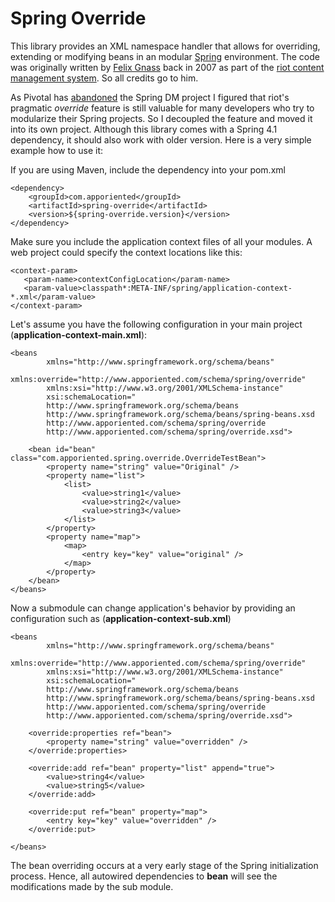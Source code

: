 Spring Override
===============

This library provides an XML namespace handler that allows for overriding, extending or modifying beans in an modular [Spring](http://projects.spring.io/spring-framework/) environment.
The code was originally written by [Felix Gnass](https://github.com/fgnass) back in 2007 as part of the [riot content management system](https://github.com/riotfamily/riot). So all credits go to him.

As Pivotal has [abandoned](https://eclipse.org/gemini/) the Spring DM project I figured that riot's pragmatic *override* feature is still valuable for many developers who try to modularize their Spring projects. So I decoupled the feature and moved it into its own project. Although this library comes with a Spring 4.1 dependency, it should also work with older version.
Here is a very simple example how to use it:

If you are using Maven, include the dependency into your pom.xml

    <dependency>
        <groupId>com.apporiented</groupId>
        <artifactId>spring-override</artifactId>
        <version>${spring-override.version}</version>
    </dependency>

Make sure you include the application context files of all your modules. A web project could specify the context locations like this:

    <context-param>
       <param-name>contextConfigLocation</param-name>
       <param-value>classpath*:META-INF/spring/application-context-*.xml</param-value>
    </context-param>

Let's assume you have the following configuration in your main project
(**application-context-main.xml**):

    <beans
            xmlns="http://www.springframework.org/schema/beans"
            xmlns:override="http://www.apporiented.com/schema/spring/override"
            xmlns:xsi="http://www.w3.org/2001/XMLSchema-instance"
            xsi:schemaLocation="
            http://www.springframework.org/schema/beans
            http://www.springframework.org/schema/beans/spring-beans.xsd
            http://www.apporiented.com/schema/spring/override
            http://www.apporiented.com/schema/spring/override.xsd">
            
        <bean id="bean" class="com.apporiented.spring.override.OverrideTestBean">
            <property name="string" value="Original" />
            <property name="list">
                <list>
                    <value>string1</value>
                    <value>string2</value>
                    <value>string3</value>
                </list>
            </property>
            <property name="map">
                <map>
                    <entry key="key" value="original" />
                </map>
            </property>
        </bean>
    </beans>
     
Now a submodule can change application's behavior by providing an configuration such as
(**application-context-sub.xml**)   
    
    <beans
            xmlns="http://www.springframework.org/schema/beans"
            xmlns:override="http://www.apporiented.com/schema/spring/override"
            xmlns:xsi="http://www.w3.org/2001/XMLSchema-instance"
            xsi:schemaLocation="
            http://www.springframework.org/schema/beans
            http://www.springframework.org/schema/beans/spring-beans.xsd
            http://www.apporiented.com/schema/spring/override
            http://www.apporiented.com/schema/spring/override.xsd">
    
        <override:properties ref="bean">
            <property name="string" value="overridden" />
        </override:properties>
    
        <override:add ref="bean" property="list" append="true">
            <value>string4</value>
            <value>string5</value>
        </override:add>
    
        <override:put ref="bean" property="map">
            <entry key="key" value="overridden" />
        </override:put>
    
    </beans>

The bean overriding occurs at a very early stage of the Spring initialization process. Hence, all autowired dependencies to **bean** will see the modifications made by the sub module.
